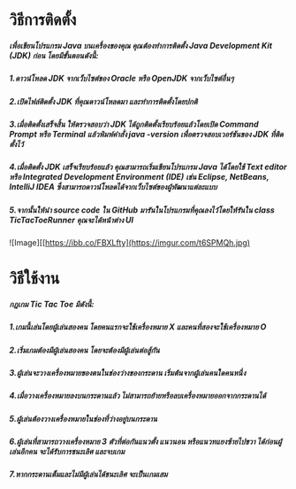 # วิธีการติดตั้ง
##### เพื่อเขียนโปรแกรม Java บนเครื่องของคุณ คุณต้องทำการติดตั้ง Java Development Kit (JDK) ก่อน โดยมีขั้นตอนดังนี้:
##### 1.ดาวน์โหลด JDK จากเว็บไซต์ของ Oracle หรือ OpenJDK จากเว็บไซต์อื่นๆ
##### 2.เปิดไฟล์ติดตั้ง JDK ที่คุณดาวน์โหลดมา และทำการติดตั้งโดยปกติ
##### 3.เมื่อติดตั้งเสร็จสิ้น ให้ตรวจสอบว่า JDK ได้ถูกติดตั้งเรียบร้อยแล้วโดยเปิด Command Prompt หรือ Terminal แล้วพิมพ์คำสั่ง java -version เพื่อตรวจสอบเวอร์ชันของ JDK ที่ติดตั้งไว้
##### 4.เมื่อติดตั้ง JDK เสร็จเรียบร้อยแล้ว คุณสามารถเริ่มเขียนโปรแกรม Java ได้โดยใช้ Text editor หรือ Integrated Development Environment (IDE) เช่น Eclipse, NetBeans, IntelliJ IDEA ซึ่งสามารถดาวน์โหลดได้จากเว็บไซต์ของผู้พัฒนาแต่ละแบบ
##### 5.จากนั้นให้นำ source code ใน GitHub มารันในโปรแกรมที่คุณลงไว้โดยให้รันใน class TicTacToeRunner คุณจะได้หน้าต่าง UI
![Image][[https://ibb.co/FBXLfty](https://imgur.com/t6SPMQh.jpg)

# วิธีใช้งาน
##### กฎเกม Tic Tac Toe มีดังนี้:
##### 1.เกมนี้เล่นโดยผู้เล่นสองคน โดยคนแรกจะใช้เครื่องหมาย X และคนที่สองจะใช้เครื่องหมาย O
##### 2.เริ่มเกมต้องมีผู้เล่นสองคน โดยจะต้องมีผู้เล่นต่อสู้กัน
##### 3.ผู้เล่นจะวางเครื่องหมายของตนในช่องว่างของกระดาน เริ่มต้นจากผู้เล่นคนใดคนหนึ่ง
##### 4.เมื่อวางเครื่องหมายลงบนกระดานแล้ว ไม่สามารถย้ายหรือลบเครื่องหมายออกจากกระดานได้
##### 5.ผู้เล่นต้องวางเครื่องหมายในช่องที่ว่างอยู่บนกระดาน
##### 6.ผู้เล่นที่สามารถวางเครื่องหมาย 3 ตัวที่ต่อกันแนวตั้ง แนวนอน หรือแนวทแยงซ้ายไปขวา ได้ก่อนผู้เล่นอีกคน จะได้รับการชนะเลิศ และจบเกม
##### 7.หากกระดานเต็มและไม่มีผู้เล่นได้ชนะเลิศ จะเป็นเกมเสม
